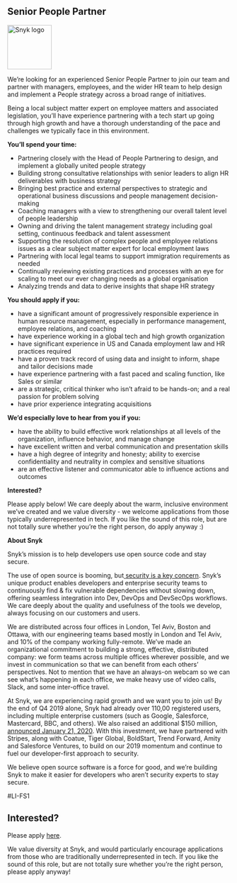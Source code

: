 Senior People Partner
---

<img src="https://res.cloudinary.com/snyk/image/upload/v1537345894/press-kit/brand/logo-black.png" width="100" alt="Snyk logo" />

<p><span style="font-weight: 400;">We’re looking for an experienced Senior People Partner to join our team and partner with managers, employees, and the wider HR team to help design and implement a People strategy across a broad range of initiatives.&nbsp;</span></p>
<p><span style="font-weight: 400;">Being a local subject matter expert on employee matters and associated legislation, you’ll have experience partnering with a tech start up going through high growth and have a thorough understanding of the pace and challenges we typically face in this environment.</span></p>
<p><strong>You’ll spend your time:</strong></p>
<ul>
<li style="font-weight: 400;"><span style="font-weight: 400;">Partnering closely with the Head of People Partnering to design, and implement a globally united people strategy</span></li>
<li style="font-weight: 400;"><span style="font-weight: 400;">Building strong consultative relationships with senior leaders to align HR deliverables with business strategy</span></li>
<li style="font-weight: 400;"><span style="font-weight: 400;">Bringing best practice and external perspectives to strategic and operational business discussions and people management decision-making</span></li>
<li style="font-weight: 400;"><span style="font-weight: 400;">Coaching managers with a view to strengthening our overall talent level of people leadership</span></li>
<li style="font-weight: 400;"><span style="font-weight: 400;">Owning and driving the talent management strategy including goal setting, continuous feedback and talent assessment</span></li>
<li style="font-weight: 400;"><span style="font-weight: 400;">Supporting the resolution of complex people and employee relations issues as a clear subject matter expert for local employment laws</span></li>
<li style="font-weight: 400;"><span style="font-weight: 400;">Partnering with local legal teams to support immigration requirements as needed</span></li>
<li style="font-weight: 400;"><span style="font-weight: 400;">Continually reviewing existing practices and processes with an eye for scaling to meet our ever changing needs as a global organisation</span></li>
<li style="font-weight: 400;"><span style="font-weight: 400;">Analyzing trends and data to derive insights that shape HR strategy</span></li>
</ul>
<p><strong>You should apply if you:</strong></p>
<ul>
<li style="font-weight: 400;"><span style="font-weight: 400;">have a significant amount of progressively responsible experience in human resource management, especially in performance management, employee relations, and coaching</span></li>
<li style="font-weight: 400;"><span style="font-weight: 400;">have experience working in a global tech and high growth organization</span></li>
<li style="font-weight: 400;"><span style="font-weight: 400;">have significant experience in US and Canada employment law and HR practices required</span></li>
<li style="font-weight: 400;"><span style="font-weight: 400;">have a proven track record of using data and insight to inform, shape and tailor decisions made</span></li>
<li style="font-weight: 400;"><span style="font-weight: 400;">have experience partnering with a fast paced and scaling function, like Sales or similar</span></li>
<li style="font-weight: 400;"><span style="font-weight: 400;">are a strategic, critical thinker who isn’t afraid to be hands-on; and a real passion for problem solving</span></li>
<li style="font-weight: 400;"><span style="font-weight: 400;">have prior experience integrating acquisitions&nbsp;</span></li>
</ul>
<p><strong>We’d especially love to hear from you if you:&nbsp;</strong></p>
<ul>
<li style="font-weight: 400;"><span style="font-weight: 400;">have the ability to build effective work relationships at all levels of the organization, influence behavior, and manage change</span></li>
<li style="font-weight: 400;"><span style="font-weight: 400;">have excellent written and verbal communication and presentation skills</span></li>
<li style="font-weight: 400;"><span style="font-weight: 400;">have a high degree of integrity and honesty; ability to exercise confidentiality and neutrality in complex and sensitive situations</span></li>
<li style="font-weight: 400;"><span style="font-weight: 400;">are an effective listener and communicator able to influence actions and outcomes</span></li>
</ul>
<p><strong>Interested?</strong></p>
<p><span style="font-weight: 400;">Please apply below! We care deeply about the warm, inclusive environment we’ve created and we value diversity - we welcome applications from those typically underrepresented in tech. If you like the sound of this role, but are not totally sure whether you’re the right person, do apply anyway :)</span></p>
<p><strong>About Snyk</strong></p>
<p><span style="font-weight: 400;">Snyk’s mission is to help developers use open source code and stay secure.&nbsp;</span></p>
<p><span style="font-weight: 400;">The use of open source is booming, but</span><a href="https://snyk.io/blog/devsecops-insights-2020/"> <span style="font-weight: 400;">security is a key concern</span></a><span style="font-weight: 400;">. Snyk’s unique product enables developers and enterprise security teams to continuously find &amp; fix vulnerable dependencies without slowing down, offering seamless integration into Dev, DevOps and DevSecOps workflows. We care deeply about the quality and usefulness of the tools we develop, always focusing on our customers and users.&nbsp;</span></p>
<p><span style="font-weight: 400;">We are distributed across four offices in London, Tel Aviv, Boston and Ottawa, with our engineering teams based mostly in London and Tel Aviv, and 10% of the company working fully-remote. We’ve made an organizational commitment to building a strong, effective, distributed company: we form teams across multiple offices wherever possible, and we invest in communication so that we can benefit from each others’ perspectives. Not to mention that we have an always-on webcam so we can see what’s happening in each office, we make heavy use of video calls, Slack, and some inter-office travel.</span></p>
<p><span style="font-weight: 400;">At Snyk, we are experiencing rapid growth and we want you to join us! By the end of Q4 2019 alone, Snyk had already over 110,00 registered users, including multiple enterprise customers (such as Google, Salesforce, Mastercard, BBC, and others). We also raised an additional $150 million,</span><a href="https://snyk.io/blog/snyk-closes-150m/"> <span style="font-weight: 400;">announced January 21, 2020</span></a><span style="font-weight: 400;">. With this investment, we have partnered with Stripes, along with Coatue, Tiger Global, BoldStart, Trend Forward, Amity and Salesforce Ventures, to build on our 2019 momentum and continue to fuel our developer-first approach to security.&nbsp;</span></p>
<p><span style="font-weight: 400;">We believe open source software is a force for good, and we’re building Snyk to make it easier for developers who aren’t security experts to stay secure.</span></p>
<p><span style="font-weight: 400;">#LI-FS1</span></p>

Interested?
---

Please apply [here](https://boards.greenhouse.io/snyk/jobs/4357286002#app).

We value diversity at Snyk, and would particularly encourage applications from those who are traditionally underrepresented in tech.
If you like the sound of this role, but are not totally sure whether you’re the right person, please apply anyway!
